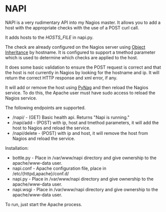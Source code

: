 NAPI
====

NAPI is a very rudimentary API into my Nagios master. It allows you to add a host with the appropriate checks with the use of a POST curl call.

It adds hosts to the *HOSTS_FILE* in napi.py.

The check are already configured on the Nagios server using [Object Inheritance](http://nagios.sourceforge.net/docs/3_0/objectinheritance.html) by hostname. It is configured to support a tmethod parameter which is used to determine which checks are applied to the host.

It does some basic validation to ensure the POST request is correct and that the host is not currently in Nagios by looking for the hostname and ip. It will return the correct HTTP response and xml error, if any.

It will add or remove the host using [PyNag](http://pynag.org/) and then reload the Nagios service. To do this, the Apache user must have sudo access to reload the Nagios service.

The following endpoints are supported.
* /napi/ - (GET) Basic health api. Returns "Napi is running."
* /napi/add - (POST) with ip, host and tmethod parameters, it will add the host to Nagios and reload the service.
* /napi/delete - (POST) with ip and host, it will remove the host from Nagios and reload the service.

Installation:
* bottle.py - Place in /var/www/napi directory and give ownership to the apache/www-data user. 
* napi.conf - Apache configuration file, place in /etc/{httpd,apache}/conf.d/
* napi.py - Place in /var/www/napi directory and give ownership to the apache/www-data user.
* napi.wsgi - Place in /var/www/napi directory and give ownership to the apache/www-data user.

To run, just start the Apache process.
